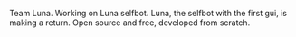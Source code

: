 Team Luna. Working on Luna selfbot.
Luna, the selfbot with the first gui, is making a return. Open source and free, developed from scratch.
